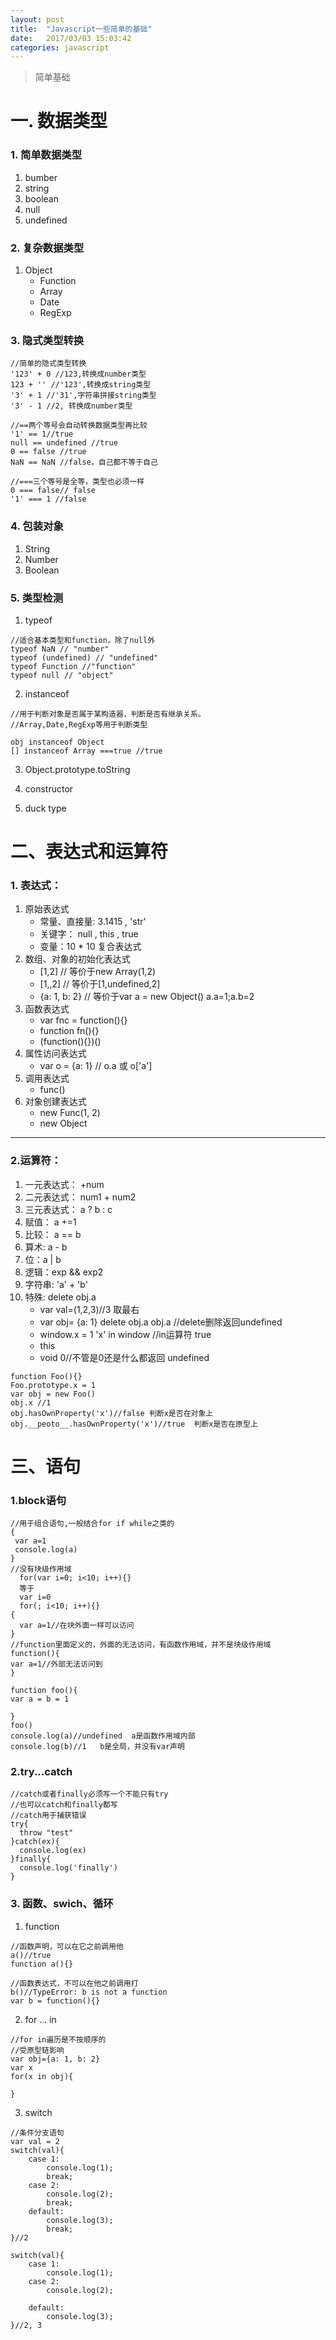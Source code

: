 ```yaml
---
layout: post
title:  "Javascript一些简单的基础"
date:   2017/03/03 15:03:42
categories: javascript
---
```

>简单基础
# 一. 数据类型
### 1. 简单数据类型
  1. bumber
  2. string
  3. boolean
  4. null
  5. undefined

### 2. 复杂数据类型
1. Object
    - Function
    - Array
    - Date
    - RegExp
### 3. 隐式类型转换
```
//简单的隐式类型转换
'123' + 0 //123,转换成number类型
123 + '' //'123',转换成string类型
'3' + 1 //'31',字符串拼接string类型
'3' - 1 //2, 转换成number类型

//==两个等号会自动转换数据类型再比较
'1' == 1//true
null == undefined //true
0 == false //true
NaN == NaN //false，自己都不等于自己

//===三个等号是全等，类型也必须一样
0 === false// false
'1' === 1 //false
```
### 4. 包装对象
1. String
2. Number
3. Boolean
### 5. 类型检测
1. typeof
```
//适合基本类型和function，除了null外
typeof NaN // "number"
typeof (undefined) // "undefined"
typeof Function //"function"
typeof null // "object"
```
2. instanceof
```
//用于判断对象是否属于某构造器，判断是否有继承关系。
//Array,Date,RegExp等用于判断类型

obj instanceof Object
[] instanceof Array ===true //true

```
3. Object.prototype.toString

4. constructor

5. duck type

# 二、表达式和运算符
### 1. 表达式：

1. 原始表达式
    - 常量、直接量: 3.1415 , 'str'
    - 关键字： null , this , true
    - 变量：10 * 10  复合表达式
2. 数组、对象的初始化表达式
    - [1,2]   // 等价于new Array(1,2)
    - [1,,2]  // 等价于[1,undefined,2]
    - {a: 1, b: 2} // 等价于var a = new Object() a.a=1;a.b=2
3. 函数表达式
    - var fnc = function(){}
    - function fn(){}
    - (function(){})()
4. 属性访问表达式
    - var o = {a: 1} // o.a 或 o['a']
5. 调用表达式
    - func()
6. 对象创建表达式
    - new Func(1, 2)
    - new Object
----
### 2.运算符：

1. 一元表达式： +num 
2. 二元表达式： num1 + num2
3. 三元表达式： a ? b : c
4. 赋值： a +=1
5. 比较： a == b
6. 算术:  a - b
7. 位：a | b
8. 逻辑：exp && exp2
9. 字符串: 'a' + 'b'
10. 特殊: delete obj.a
    - var val=(1,2,3)//3  取最右
    - var obj= {a: 1} delete obj.a   obj.a //delete删除返回undefined
    - window.x = 1 'x' in window //in运算符 true
    - this
    - void 0//不管是0还是什么都返回 undefined
```
function Foo(){}
Foo.prototype.x = 1
var obj = new Foo() 
obj.x //1
obj.hasOwnProperty('x')//false 判断x是否在对象上
obj.__peoto__.hasOwnProperty('x')//true  判断x是否在原型上
 ```

# 三、语句
### 1.block语句
```
//用于组合语句,一般结合for if while之类的
{
 var a=1
 console.log(a)
}
//没有块级作用域 
  for(var i=0; i<10; i++){} 
  等于
  var i=0 
  for(; i<10; i++){}
{
  var a=1//在块外面一样可以访问
}
//function里面定义的，外面的无法访问，有函数作用域，并不是块级作用域
function(){
var a=1//外部无法访问到
}

function foo(){
var a = b = 1

}
foo()
console.log(a)//undefined  a是函数作用域内部
console.log(b)//1   b是全局，并没有var声明
```
### 2.try...catch
```
//catch或者finally必须写一个不能只有try
//也可以catch和finally都写
//catch用于捕获错误
try{
  throw "test"
}catch(ex){
  console.log(ex)
}finally{
  console.log('finally')
}

```

### 3. 函数、swich、循环
1. function
```
//函数声明，可以在它之前调用他
a()//true
function a(){}

//函数表达式，不可以在他之前调用打
b()//TypeError: b is not a function
var b = function(){}
```
2. for ... in
```
//for in遍历是不按顺序的
//受原型链影响
var obj={a: 1, b: 2}
var x
for(x in obj){

}
```
3. switch
```
//条件分支语句
var val = 2
switch(val){
    case 1:
        console.log(1);
        break;
    case 2:
        console.log(2);
        break;
    default:
        console.log(3);
        break;
}//2

switch(val){
    case 1:
        console.log(1);
    case 2:
        console.log(2);
 
    default:
        console.log(3);
}//2, 3

```